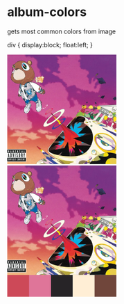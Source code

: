 # album-colors

gets most common colors from image

div { 
    display:block; 
    float:left; 
} 

<div>
<img src="image.png" width="50%" height="50%">
<img src="final.png" width="50%" height="50%">
</div>
